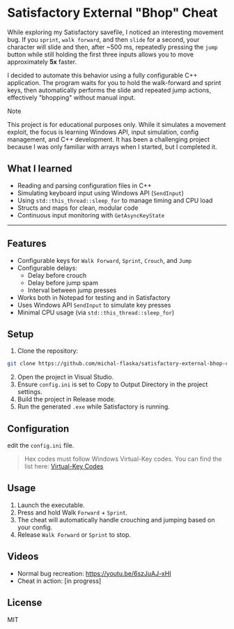 # Satisfactory External "Bhop" Cheat

While exploring my Satisfactory savefile, I noticed an interesting movement bug. If you `sprint`, `walk forward`, and then `slide` for a second, your character will slide and then, after ~500 ms, repeatedly pressing the `jump` button while still holding the first three inputs allows you to move approximately **5x** faster.

I decided to automate this behavior using a fully configurable C++ application. The program waits for you to hold the walk-forward and sprint keys, then automatically performs the slide and repeated jump actions, effectively "bhopping" without manual input.

> [!NOTE]
> This project is for educational purposes only. While it simulates a movement exploit, the focus is learning Windows API, input simulation, config management, and C++ development. It has been a challenging project because I was only familiar with arrays when I started, but I completed it.

## What I learned

- Reading and parsing configuration files in C++
- Simulating keyboard input using Windows API (`SendInput`)
- Using `std::this_thread::sleep_for` to manage timing and CPU load
- Structs and maps for clean, modular code
- Continuous input monitoring with `GetAsyncKeyState`

---

## Features

- Configurable keys for `Walk Forward`, `Sprint`, `Crouch`, and `Jump`
- Configurable delays:
  - Delay before crouch
  - Delay before jump spam
  - Interval between jump presses
- Works both in Notepad for testing and in Satisfactory
- Uses Windows API `SendInput` to simulate key presses
- Minimal CPU usage (via `std::this_thread::sleep_for`)

## Setup

1. Clone the repository:
```bash
git clone https://github.com/michal-flaska/satisfactory-external-bhop-cheat.git
```

2. Open the project in Visual Studio.
3. Ensure `config.ini` is set to Copy to Output Directory in the project settings.
4. Build the project in Release mode.
5. Run the generated `.exe` while Satisfactory is running.

## Configuration

edit the `config.ini` file.

> Hex codes must follow Windows Virtual-Key codes. You can find the list here: [Virtual-Key Codes](https://learn.microsoft.com/en-us/windows/win32/inputdev/virtual-key-codes)

## Usage

1. Launch the executable.
2. Press and hold Walk `Forward` + `Sprint`.
3. The cheat will automatically handle crouching and jumping based on your config.
4. Release `Walk Forward` or `Sprint` to stop.

## Videos

- Normal bug recreation: https://youtu.be/6szJuAJ-xHI
- Cheat in action: [in progress]

## License

MIT

